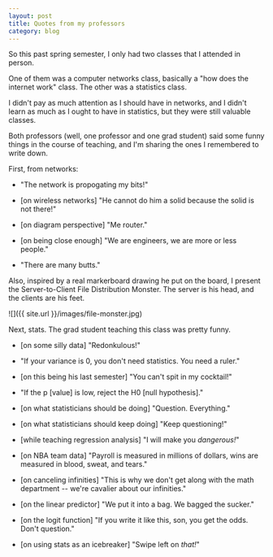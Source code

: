 ```yaml
---
layout: post
title: Quotes from my professors
category: blog
---
```


So this past spring semester, I only had two classes that I attended in person.

One of them was a computer networks class, basically a "how does the internet work" class. The other was a statistics class.

I didn't pay as much attention as I should have in networks, and I didn't learn as much as I ought to have in statistics, but they were still valuable classes.

Both professors (well, one professor and one grad student) said some funny things in the course of teaching, and I'm sharing the ones I remembered to write down.

First, from networks:

- "The network is propogating my bits!"

- [on wireless networks] "He cannot do him a solid because the solid is not there!"

- [on diagram perspective] "Me router."

- [on being close enough] "We are engineers, we are more or less people."

- "There are many butts."

Also, inspired by a real markerboard drawing he put on the board, I present the Server-to-Client File Distribution Monster. The server is his head, and the clients are his feet.

![]({{ site.url }}/images/file-monster.jpg)

Next, stats. The grad student teaching this class was pretty funny.

- [on some silly data] "Redonkulous!"

- "If your variance is 0, you don't need statistics. You need a ruler."

- [on this being his last semester] "You can't spit in my cocktail!"

- "If the p [value] is low, reject the H0 [null hypothesis]."

- [on what statisticians should be doing] "Question. Everything."

- [on what statisticians should keep doing] "Keep questioning!"

- [while teaching regression analysis] "I will make you *dangerous!*"

- [on NBA team data] "Payroll is measured in millions of dollars, wins are measured in blood, sweat, and tears."

- [on canceling infinities] "This is why we don't get along with the math department -- we're cavalier about our infinities."

- [on the linear predictor] "We put it into a bag. We bagged the sucker."

- [on the logit function] "If you write it like this, son, you get the odds. Don't question."

- [on using stats as an icebreaker] "Swipe left on *that!*"
